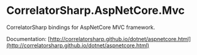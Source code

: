 # CorrelatorSharp.AspNetCore.Mvc

CorrelatorSharp bindings for AspNetCore MVC framework.

Documentation: [http://correlatorsharp.github.io/dotnet/aspnetcore.html](http://correlatorsharp.github.io/dotnet/aspnetcore.html)

